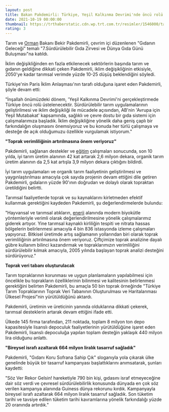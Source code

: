 ```yaml
--- 
layout: post
title: Bakan Pakdemirli: Türkiye, Yeşil Kalkınma Devrimi'nde öncü rolü üstlenecek
date: 2021-10-19 00:00:00
thumbnail: https://trthaberstatic.cdn.wp.trt.com.tr/resimler/1546000/tarim-ve-orman-bakani-bekir-pakdemirli-1546153.jpg
rating: 3
---
```

<p>
	Tarım ve <a href="https://www.trthaber.com/etiket/orman/" target="_blank">Orman</a> Bakanı Bekir Pakdemirli, çevrim içi düzenlenen "Gıdanın Geleceği" temalı "7.Sürdürülebilir Gıda Zirvesi ve Dünya Gıda Günü Buluşması"na katıldı.</p>
<p>
	İklim değişikliğinden en fazla etkilenecek sektörlerin başında tarım ve gıdanın geldiğine dikkati çeken Pakdemirli, iklim değişikliğinin etkisiyle, 2050'ye kadar tarımsal verimde yüzde 10-25 düşüş beklendiğini söyledi.</p>
<p>
	Türkiye'nin Paris İklim Anlaşması'nın tarafı olduğuna işaret eden Pakdemirli, şöyle devam etti:</p>
<p>
	"İnşallah önümüzdeki dönem, 'Yeşil Kalkınma Devrimi'ni gerçekleştirmede Türkiye öncü rolü üstelenecektir. Sürdürülebilir tarım uygulamalarının geliştirilmesi ve iklim değişikliği ile mücadele açısından, AB'nin 'Avrupa için Yeşil Mutabakat' kapsamında, sağlıklı ve çevre dostu bir gıda sistemi için çalışmalarımıza başladık. İklim değişikliğine yönelik daha geniş çaplı bir farkındalığın oluşmasını önemsiyoruz ve bu konuda her türlü çalışmaya ve desteğe de açık olduğumuzu özellikle vurgulamak istiyorum."</p>
<p>
	<strong>"Toprak verimliliğinin artırılmasına önem veriyoruz"</strong></p>
<p>
	Pakdemirli, sağlanan destekler ve <a href="https://www.trthaber.com/etiket/egitim/" target="_blank">eğitim</a> çalışmaları sonucunda, son 10 yılda, iyi tarım üretim alanının 42 kat artarak 2,6 milyon dekara, organik tarım üretim alanının da 2,5 kat artışla 3,9 milyon dekara çıktığını bildirdi.</p>
<p>
	İyi tarım uygulamaları ve organik tarım faaliyetinin geliştirilmesi ve yaygınlaştırılması amacıyla çok sayıda projenin devam ettiğini dile getiren Pakdemirli, gıdaların yüzde 90'ının doğrudan ve dolaylı olarak topraktan üretildiğini belirtti.</p>
<p>
	Tarımsal faaliyetlerde toprak ve su kaynaklarını kirletmeden efektif kullanmak gerektiğini kaydeden Pakdemirli, şu değerlendirmelerde bulundu:</p>
<p>
	"Hayvansal ve tarımsal atıkların, <a href="https://www.trthaber.com/etiket/enerji/" target="_blank">enerji</a> alanında modern biyokütle yöntemleriyle verimli olarak değerlendirilmesine yönelik çalışmalarımız giderek artıyor. Yine tarımsal kaynaklı kirliliğin tespiti ve nitrata hassas bölgelerin belirlenmesi amacıyla 4 bin 836 istasyonda izleme çalışmaları yapıyoruz. Bitkisel üretimde artış sağlamanın yollarından biri olarak toprak verimliliğinin artırılmasına önem veriyoruz. Çiftçimize toprak analizine dayalı gübre kullanım bilinci kazandırmak ve topraklarımızın verimliliğini sürdürülebilir kılmak amacıyla, 2005 yılında başlayan toprak analizi desteğini sürdürüyoruz."</p>
<p>
	<strong>Toprak veri tabanı oluşturulacak</strong></p>
<p>
	Tarım topraklarının korunması ve uygun planlamaların yapılabilmesi için öncelikle bu toprakların özelliklerinin bilinmesi ve kalitesinin belirlenmesi gerektiğini belirten Pakdemirli, bu amaçla 50 bin toprak örneğinde "Türkiye Tarım Topraklarının Toprak Veri Tabanının Oluşturulması ve Haritalanması Ülkesel Projesi"nin yürütüldüğünü aktardı.</p>
<p>
	Pakdemirli, üretimin ve üreticinin yanında olduklarına dikkati çekerek, tarımsal desteklerin artarak devam ettiğini ifade etti.</p>
<p>
	Ülkede 145 firma tarafından, 211 noktada, toplam 8 milyon ton depo kapasitesiyle lisanslı depoculuk faaliyetlerinin yürütüldüğüne işaret eden Pakdemirli, lisanslı depoculuğa yapılan toplam desteğin yaklaşık 440 milyon lira olduğunu anlattı.</p>
<p>
	<strong>"Bireysel israfı azaltarak 664 milyon liralık tasarruf sağladık"</strong></p>
<p>
	Pakdemirli, "Gıdanı Koru Sofrana Sahip Çık" sloganıyla yola çıkarak ülke genelinde büyük bir tasarruf kampanyası başlattıklarını anımsatarak, şunları kaydetti:</p>
<p>
	"Söz Ver Rekor Gelsin! hareketiyle 790 bin kişi, gıdasını israf etmeyeceğine dair söz verdi ve çevresel sürdürülebilirlik konusunda dünyada en çok söz verilen kampanya alanında Guiness dünya rekorunu kırdık. Kampanyayla bireysel israfı azaltarak 664 milyon liralık tasarruf sağladık. Son tüketim tarihi ve tavsiye edilen tüketim tarihi kavramlarına yönelik farkındalığı yüzde 20 oranında artırdık."</p>